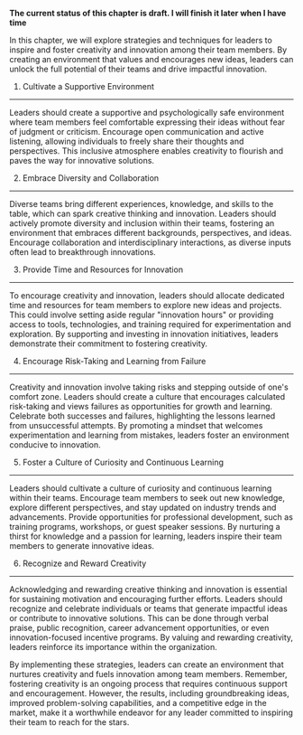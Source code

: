 **The current status of this chapter is draft. I will finish it later when I have time**

In this chapter, we will explore strategies and techniques for leaders to inspire and foster creativity and innovation among their team members. By creating an environment that values and encourages new ideas, leaders can unlock the full potential of their teams and drive impactful innovation.

1. Cultivate a Supportive Environment
-------------------------------------

Leaders should create a supportive and psychologically safe environment where team members feel comfortable expressing their ideas without fear of judgment or criticism. Encourage open communication and active listening, allowing individuals to freely share their thoughts and perspectives. This inclusive atmosphere enables creativity to flourish and paves the way for innovative solutions.

2. Embrace Diversity and Collaboration
--------------------------------------

Diverse teams bring different experiences, knowledge, and skills to the table, which can spark creative thinking and innovation. Leaders should actively promote diversity and inclusion within their teams, fostering an environment that embraces different backgrounds, perspectives, and ideas. Encourage collaboration and interdisciplinary interactions, as diverse inputs often lead to breakthrough innovations.

3. Provide Time and Resources for Innovation
--------------------------------------------

To encourage creativity and innovation, leaders should allocate dedicated time and resources for team members to explore new ideas and projects. This could involve setting aside regular "innovation hours" or providing access to tools, technologies, and training required for experimentation and exploration. By supporting and investing in innovation initiatives, leaders demonstrate their commitment to fostering creativity.

4. Encourage Risk-Taking and Learning from Failure
--------------------------------------------------

Creativity and innovation involve taking risks and stepping outside of one's comfort zone. Leaders should create a culture that encourages calculated risk-taking and views failures as opportunities for growth and learning. Celebrate both successes and failures, highlighting the lessons learned from unsuccessful attempts. By promoting a mindset that welcomes experimentation and learning from mistakes, leaders foster an environment conducive to innovation.

5. Foster a Culture of Curiosity and Continuous Learning
--------------------------------------------------------

Leaders should cultivate a culture of curiosity and continuous learning within their teams. Encourage team members to seek out new knowledge, explore different perspectives, and stay updated on industry trends and advancements. Provide opportunities for professional development, such as training programs, workshops, or guest speaker sessions. By nurturing a thirst for knowledge and a passion for learning, leaders inspire their team members to generate innovative ideas.

6. Recognize and Reward Creativity
----------------------------------

Acknowledging and rewarding creative thinking and innovation is essential for sustaining motivation and encouraging further efforts. Leaders should recognize and celebrate individuals or teams that generate impactful ideas or contribute to innovative solutions. This can be done through verbal praise, public recognition, career advancement opportunities, or even innovation-focused incentive programs. By valuing and rewarding creativity, leaders reinforce its importance within the organization.

By implementing these strategies, leaders can create an environment that nurtures creativity and fuels innovation among team members. Remember, fostering creativity is an ongoing process that requires continuous support and encouragement. However, the results, including groundbreaking ideas, improved problem-solving capabilities, and a competitive edge in the market, make it a worthwhile endeavor for any leader committed to inspiring their team to reach for the stars.
